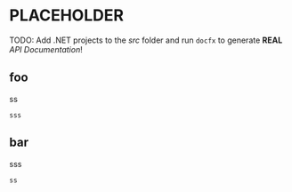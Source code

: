 # PLACEHOLDER

TODO: Add .NET projects to the _src_ folder and run `docfx` to generate **REAL** _API Documentation_!

## foo

ss

```
sss
```

## bar

sss

```
ss
```

